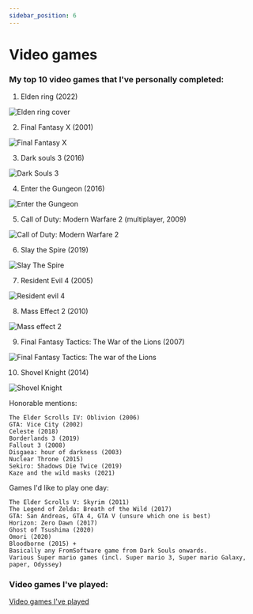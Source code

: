```yaml
---
sidebar_position: 6
---
```


# Video games

### My top 10 video games that I've personally completed:

1. Elden ring (2022)

![Elden ring cover](../../../static/img/game-cover-art/elden-ring-cover.webp)

2. Final Fantasy X (2001)
   
![Final Fantasy X](../../../static/img/game-cover-art/final-fantasy-x-cover.webp)

3. Dark souls 3 (2016)

![Dark Souls 3](../../../static/img/game-cover-art/dark-souls-3-cover.webp)

4. Enter the Gungeon (2016)
   
![Enter the Gungeon](../../../static/img/game-cover-art/enter-the-gungeon-cover.jpeg)

5. Call of Duty: Modern Warfare 2 (multiplayer, 2009)

![Call of Duty: Modern Warfare 2](../../../static/img/game-cover-art/modern-warfare-2-cover.jpeg)

6. Slay the Spire (2019)

![Slay The Spire](../../../static/img/game-cover-art/slay-the-spire-cover.jpeg)

7. Resident Evil 4 (2005)

![Resident evil 4](../../../static/img/game-cover-art/resident-evil-4.jpg)

8. Mass Effect 2 (2010)

![Mass effect 2](../../../static/img/game-cover-art/mass-effect-2-cover.jpeg)

9. Final Fantasy Tactics: The War of the Lions (2007)

![Final Fantasy Tactics: The war of the Lions](../../../static/img/game-cover-art/final-fantasy-x-cover.webp)

10. Shovel Knight (2014)

![Shovel Knight](../../../static/img/game-cover-art/shovel-knight-treasure-trove.webp)


Honorable mentions:
```
The Elder Scrolls IV: Oblivion (2006)
GTA: Vice City (2002)
Celeste (2018)
Borderlands 3 (2019)
Fallout 3 (2008)
Disgaea: hour of darkness (2003)
Nuclear Throne (2015)
Sekiro: Shadows Die Twice (2019)
Kaze and the wild masks (2021)
```

Games I'd like to play one day:
```
The Elder Scrolls V: Skyrim (2011)
The Legend of Zelda: Breath of the Wild (2017)
GTA: San Andreas, GTA 4, GTA V (unsure which one is best)
Horizon: Zero Dawn (2017)
Ghost of Tsushima (2020)
Omori (2020)
Bloodborne (2015) + 
Basically any FromSoftware game from Dark Souls onwards.
Various Super mario games (incl. Super mario 3, Super mario Galaxy, paper, Odyssey)
```


### Video games I've played:

[Video games I've played](https://www.grouvee.com/user/136979-Exirr/shelves/)





